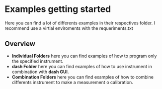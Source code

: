# Examples getting started

Here you can find a lot of differents examples in their respectives folder. I recommend use a virtial enviroments with the requeriments.txt


## Overview

- **Individual Folders** here you can find examples of how to program only the specified instrument.
- **dash Folder** here you can find examples of how to use instrument in combination with **dash GUI**.
- **Combination Folders** here you can find examples of how to combine differents instrument to make a measurement o calibration.